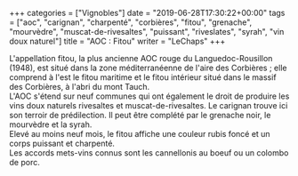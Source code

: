 +++
categories = ["Vignobles"]
date = "2019-06-28T17:30:22+00:00"
tags = ["aoc", "carignan", "charpenté", "corbières", "fitou", "grenache", "mourvèdre", "muscat-de-rivesaltes", "puissant", "riveslates", "syrah", "vin doux naturel"] 
title = "AOC : Fitou"
writer = "LeChaps"
+++

L'appellation fitou, la plus ancienne AOC rouge du Languedoc-Rousillon (1948), est situé dans la zone méditerranéenne de l'aire des Corbières ; elle comprend à l'est le fitou maritime et le fitou intérieur situé dans le massif des Corbières, à l'abri du mont Tauch.  
L'AOC s'étend sur neuf communes qui ont également le droit de produire les vins doux naturels rivesaltes et muscat-de-rivesaltes. Le carignan trouve ici son terroir de prédilection. Il peut être complété par le grenache noir, le mourvèdre et la syrah.  
Elevé au moins neuf mois, le fitou affiche une couleur rubis foncé et un corps puissant et charpenté.  
Les accords mets-vins connus sont les cannellonis au boeuf ou un colombo de porc.
